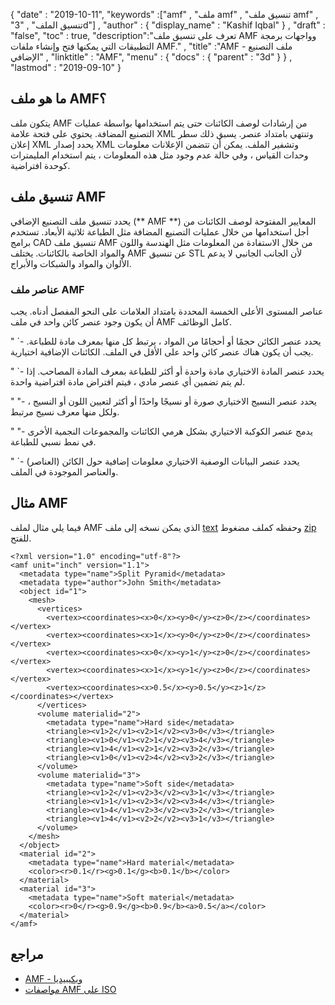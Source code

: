 {
  "date" : "2019-10-11",
  "keywords" :["amf" , "ملف amf" , "تنسيق ملف amf" , "تنسيق الملف" , "3d"] ,
  "author" : {
    "display_name" : "Kashif Iqbal"
} ,
  "draft" : "false",
  "toc" : true,
  "description":"تعرف على تنسيق ملف AMF وواجهات برمجة التطبيقات التي يمكنها فتح وإنشاء ملفات AMF." ,
  "title" :"AMF - ملف التصنيع الإضافي" ,
  "linktitle" : "AMF",
  "menu" : {
    "docs" : {
      "parent" : "3d"
}
} ,
  "lastmod" : "2019-09-10"
}

## ما هو ملف AMF؟
يتكون ملف AMF من إرشادات لوصف الكائنات حتى يتم استخدامها بواسطة عمليات التصنيع المضافة. يحتوي على فتحة<amf> علامة XML وتنتهي بامتداد</amf> عنصر. يسبق ذلك سطر إعلان XML يحدد إصدار XML وتشفير الملف. يمكن أن تتضمن الإعلانات معلومات وحدات القياس ، وفي حالة عدم وجود مثل هذه المعلومات ، يتم استخدام المليمترات كوحدة افتراضية.


## تنسيق ملف AMF

يحدد تنسيق ملف التصنيع الإضافي (** AMF **) المعايير المفتوحة لوصف الكائنات من أجل استخدامها من خلال عمليات التصنيع المضافة مثل الطباعة ثلاثية الأبعاد. تستخدم برامج CAD تنسيق ملف AMF من خلال الاستفادة من المعلومات مثل الهندسة واللون والمواد الخاصة بالكائنات. يختلف AMF عن تنسيق STL لأن الجانب الجانبي لا يدعم الألوان والمواد والشبكات والأبراج.

### عناصر ملف AMF

عناصر المستوى الأعلى الخمسة المحددة بامتداد<AMF> العلامات على النحو المفصل أدناه. يجب أن يكون وجود عنصر كائن واحد في ملف AMF كامل الوظائف.

"<object> `- يحدد عنصر الكائن حجمًا أو أحجامًا من المواد ، يرتبط كل منها بمعرف مادة للطباعة. يجب أن يكون هناك عنصر كائن واحد على الأقل في الملف. الكائنات الإضافية اختيارية.

"<material> `- يحدد عنصر المادة الاختياري مادة واحدة أو أكثر للطباعة بمعرف المادة المصاحب. إذا لم يتم تضمين أي عنصر مادي ، فيتم افتراض مادة افتراضية واحدة.

"<texture> "- يحدد عنصر النسيج الاختياري صورة أو نسيجًا واحدًا أو أكثر لتعيين اللون أو النسيج ، ولكل منها معرف نسيج مرتبط.

"<constellation> "- يدمج عنصر الكوكبة الاختياري بشكل هرمي الكائنات والمجموعات النجمية الأخرى في نمط نسبي للطباعة.

"<metadata> `- يحدد عنصر البيانات الوصفية الاختياري معلومات إضافية حول الكائن (العناصر) والعناصر الموجودة في الملف.

## مثال AMF

فيما يلي مثال لملف AMF الذي يمكن نسخه إلى ملف [text](/ar/word-processing/txt/) وحفظه كملف مضغوط [zip](/ar/compression/zip/) للفتح.
```
<?xml version="1.0" encoding="utf-8"?>
<amf unit="inch" version="1.1">
  <metadata type="name">Split Pyramid</metadata>
  <metadata type="author">John Smith</metadata>
  <object id="1">
    <mesh>
      <vertices>
        <vertex><coordinates><x>0</x><y>0</y><z>0</z></coordinates></vertex>
        <vertex><coordinates><x>1</x><y>0</y><z>0</z></coordinates></vertex>
        <vertex><coordinates><x>0</x><y>1</y><z>0</z></coordinates></vertex>
        <vertex><coordinates><x>1</x><y>1</y><z>0</z></coordinates></vertex>
        <vertex><coordinates><x>0.5</x><y>0.5</y><z>1</z></coordinates></vertex>
      </vertices>
      <volume materialid="2">
        <metadata type="name">Hard side</metadata>
        <triangle><v1>2</v1><v2>1</v2><v3>0</v3></triangle>
        <triangle><v1>0</v1><v2>1</v2><v3>4</v3></triangle>
        <triangle><v1>4</v1><v2>1</v2><v3>2</v3></triangle>
        <triangle><v1>0</v1><v2>4</v2><v3>2</v3></triangle>
      </volume>
      <volume materialid="3">
        <metadata type="name">Soft side</metadata>
        <triangle><v1>2</v1><v2>3</v2><v3>1</v3></triangle>
        <triangle><v1>1</v1><v2>3</v2><v3>4</v3></triangle>
        <triangle><v1>4</v1><v2>3</v2><v3>2</v3></triangle>
        <triangle><v1>4</v1><v2>2</v2><v3>1</v3></triangle>
      </volume>
    </mesh>
  </object>
  <material id="2">
    <metadata type="name">Hard material</metadata>
    <color><r>0.1</r><g>0.1</g><b>0.1</b></color>
  </material>
  <material id="3">
    <metadata type="name">Soft material</metadata>
    <color><r>0</r><g>0.9</g><b>0.9</b><a>0.5</a></color>
  </material>
</amf>
```
## مراجع

* [AMF - ويكيبيديا](https://en.wikipedia.org/wiki/Additive_manufacturing_file_format)
* [مواصفات AMF على ISO](https://www.iso.org/standard/67472.html)

